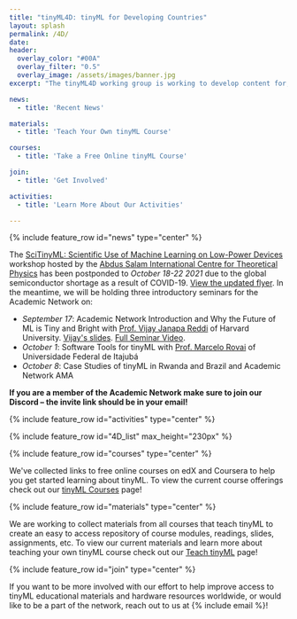 ```yaml
---
title: "tinyML4D: tinyML for Developing Countries"
layout: splash
permalink: /4D/
date: 
header:
  overlay_color: "#00A"
  overlay_filter: "0.5"
  overlay_image: /assets/images/banner.jpg
excerpt: "The tinyML4D working group is working to develop content for, and a network of, researchers and practitioners focused on enabling innovative solutions for the unique challenges faced by Developing Countries."

news: 
  - title: 'Recent News'

materials: 
  - title: 'Teach Your Own tinyML Course'

courses: 
  - title: 'Take a Free Online tinyML Course'

join:
  - title: 'Get Involved'

activities:
  - title: 'Learn More About Our Activities'

---
```


{% include feature_row id="news" type="center" %}

The [SciTinyML: Scientific Use of Machine Learning on Low-Power Devices](http://indico.ictp.it/event/9622/) workshop hosted by the [Abdus Salam International Centre for Theoretical Physics](https://www.ictp.it/) has been postponded to *October 18-22 2021* due to the global semiconductor shortage as a result of COVID-19. [View the updated flyer](/assets/images/4D/2021ICTPWorkshop.png). In the meantime, we will be holding three introductory seminars for the Academic Network on:
+ *September 17*: Academic Network Introduction and Why the Future of ML is Tiny and Bright with [Prof. Vijay Janapa Reddi](https://scholar.harvard.edu/vijay-janapa-reddi/home) of Harvard University. [Vijay's slides](/assets/slides/4D/seminars/21.09.17_Vijay_Janapa_Reddi.pdf). [Full Seminar Video](https://www.youtube.com/watch?v=In3ZgBBBLKw).
+ *October 1*: Software Tools for tinyML with [Prof. Marcelo Rovai](https://github.com/Mjrovai) of Universidade Federal de Itajubá
+ *October 8*: Case Studies of tinyML in Rwanda and Brazil and Academic Network AMA

**If you are a member of the Academic Network make sure to join our Discord – the invite link should be in your email!**


{% include feature_row id="activities" type="center" %}

{% include feature_row id="4D_list" max_height="230px" %}

{% include feature_row id="courses" type="center" %}

We've collected links to free online courses on edX and Coursera to help you get started learning about tinyML. To view the current course offerings check out our [tinyML Courses](/courses/) page!

{% include feature_row id="materials" type="center" %}

We are working to collect materials from all courses that teach tinyML to create an easy to access repository of course modules, readings, slides, assignments, etc. To view our current materials and learn more about teaching your own tinyML course check out our [Teach tinyML](/teach/) page!

{% include feature_row id="join" type="center" %}

If you want to be more involved with our effort to help improve access to tinyML educational materials and hardware resources worldwide, or would like to be a part of the network, reach out to us at {% include email %}!